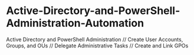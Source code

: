 # Active-Directory-and-PowerShell-Administration-Automation
Active Directory and PowerShell Administration // Create User Accounts, Groups, and OUs // Delegate Administrative Tasks // Create and Link GPOs
